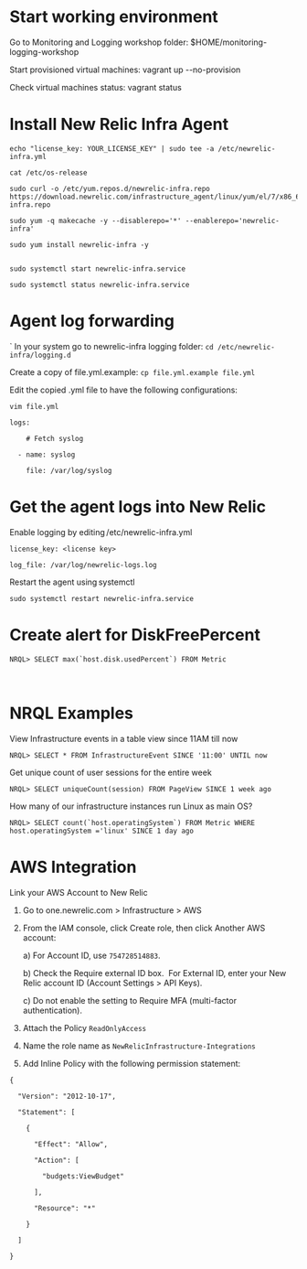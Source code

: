 Start working environment
========================== 

Go to Monitoring and Logging workshop folder: $HOME/monitoring-logging-workshop​ 

Start provisioned virtual machines: vagrant up --no-provision​ 

Check virtual machines status: vagrant status​ 

 

Install New Relic Infra Agent 
==============================
```
echo "license_key: YOUR_LICENSE_KEY" | sudo tee -a /etc/newrelic-infra.yml 

cat /etc/os-release 

sudo curl -o /etc/yum.repos.d/newrelic-infra.repo https://download.newrelic.com/infrastructure_agent/linux/yum/el/7/x86_64/newrelic-infra.repo

sudo yum -q makecache -y --disablerepo='*' --enablerepo='newrelic-infra'

sudo yum install newrelic-infra -y


sudo systemctl start newrelic-infra.service​

sudo systemctl status newrelic-infra.service​
```
 

Agent log forwarding
==================== 
`
In your system go to newrelic-infra logging folder: ```cd /etc/newrelic-infra/logging.d​```

Create a copy of file.yml.example: ```cp file.yml.example file.yml​ ```

Edit the copied .yml file to have the following configurations: ​ 
```
vim file.yml​ 
```
 
```
logs:​ 

    # Fetch syslog​ 

  - name: syslog​ 

    file: /var/log/syslog​ 
```
 

 

Get the agent logs into New Relic 
==================================
Enable logging by editing /etc/newrelic-infra.yml​ 
```
license_key: <license key>​ 

log_file: /var/log/newrelic-logs.log​ 
```
Restart the agent using systemctl​ 
```
sudo systemctl restart newrelic-infra​.service
```
 

Create alert for DiskFreePercent
================================ 

```
NRQL> SELECT max(`host.disk.usedPercent`) FROM Metric 
```
​ 

 

NRQL Examples
============= 

View Infrastructure events in a table view since 11AM till now​​ 
```
NRQL> SELECT * FROM InfrastructureEvent SINCE '11:00' UNTIL now 
```
Get unique count of user sessions for the entire week​​ 
```
NRQL> SELECT uniqueCount(session) FROM PageView SINCE 1 week ago 
```
How many of our infrastructure instances run Linux as main OS? 
```
NRQL> SELECT count(`host.operatingSystem`) FROM Metric WHERE host.operatingSystem ='linux' SINCE 1 day ago
```


AWS Integration 
===============

Link your AWS Account to New Relic
1. Go to one.newrelic.com  > Infrastructure > AWS​

2. From the IAM console, click Create role, then click Another AWS account:​

	a) For Account ID, use ```754728514883```.​

	b) Check the Require external ID box. ​ 
	For External ID, enter your New Relic account ID ​(Account Settings > API Keys). ​

	c) Do not enable the setting to Require MFA (multi-factor authentication).​

3. Attach the Policy ```ReadOnlyAccess​```

4. Name the role name as ```NewRelicInfrastructure-Integrations​```

5. Add Inline Policy with the following permission statement: 
```
{​

  "Version": "2012-10-17",​

  "Statement": [​

    {​

      "Effect": "Allow",​

      "Action": [​

        "budgets:ViewBudget"​

      ],​

      "Resource": "*"​

    }​

  ]​

}​
```